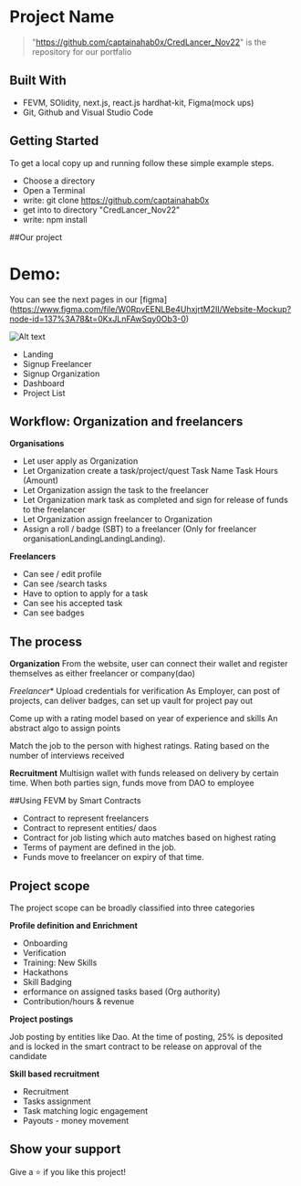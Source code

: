 # Project Name

> "https://github.com/captainahab0x/CredLancer_Nov22" is the repository for our portfalio 

## Built With

- FEVM, SOlidity, next.js, react.js hardhat-kit, Figma(mock ups)
- Git, Github and Visual Studio Code

## Getting Started

To get a local copy up and running follow these simple example steps.

- Choose a directory
- Open a Terminal
- write: git clone https://github.com/captainahab0x
- get into to directory "CredLancer_Nov22"
- write: npm install

##Our project

# Demo:
You can see the next pages in our [figma] (https://www.figma.com/file/W0RpvEENLBe4UhxjrtM2II/Website-Mockup?node-id=137%3A78&t=0KxJLnFAwSqy0Ob3-0) 

![Alt text](/Moqups/Flujo.png?raw=true "Flujo")

- Landing
- Signup Freelancer
- Signup Organization 
- Dashboard
- Project List


## Workflow: Organization and freelancers

**Organisations**

- Let user apply as Organization
- Let Organization create a task/project/quest
    Task Name
    Task Hours (Amount)
- Let Organization  assign the task to the freelancer
- Let Organization mark task as completed and sign for release of funds to the freelancer
- Let Organization  assign freelancer to Organization
- Assign a roll / badge (SBT) to a freelancer (Only for freelancer organisationLandingLandingLanding).

**Freelancers**

- Can see / edit profile
- Can see /search tasks
- Have to option to apply for a task
- Can see his accepted task
- Can see badges


## The process
**Organization**
From the website, user can connect their wallet and register themselves as either freelancer or company(dao)

*Freelancer**
Upload credentials for verification 
As Employer, can post of projects, can deliver badges, can set up vault for project pay out

Come up with a rating model based on year of experience and skills
An abstract algo to assign points

Match the job to the person with highest ratings. 
Rating based on the number of interviews received

**Recruitment**
Multisign wallet with funds released on delivery by certain time.
When both parties sign, funds move from DAO to employee


##Using FEVM by Smart Contracts

- Contract to represent freelancers
- Contract to represent entities/ daos
- Contract for job listing which auto matches based on highest rating
- Terms of payment are defined in the job.
- Funds move to freelancer on expiry of that time. 


## Project scope

The project scope can be broadly classified into three categories

**Profile definition and Enrichment**

- Onboarding
- Verification
- Training: New Skills
- Hackathons
- Skill Badging
- erformance on assigned tasks based (Org authority)
- Contribution/hours & revenue 		

**Project postings**

Job posting by entities like Dao. At the time of posting, 25% is deposited and is locked in the smart contract to be release on approval of the candidate

**Skill based recruitment**

- Recruitment
- Tasks assignment
- Task matching logic
engagement
- Payouts - money movement

## Show your support

Give a ⭐️ if you like this project!




